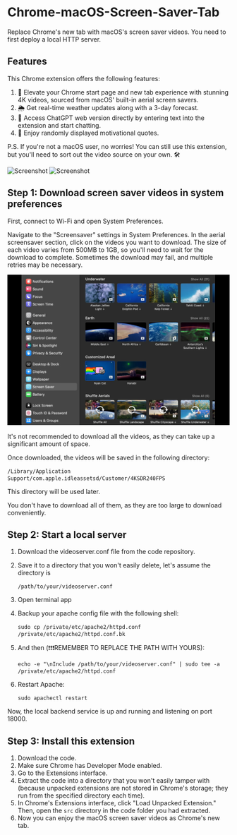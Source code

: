 # Chrome-macOS-Screen-Saver-Tab

Replace Chrome's new tab with macOS's screen saver videos. You need to first deploy a local HTTP server.

## Features

This Chrome extension offers the following features:

1. 🎥 Elevate your Chrome start page and new tab experience with stunning 4K videos, sourced from macOS' built-in aerial screen savers.
2. 🌦️ Get real-time weather updates along with a 3-day forecast.
3. 💬 Access ChatGPT web version directly by entering text into the extension and start chatting.
4. 🌟 Enjoy randomly displayed motivational quotes.

P.S. If you're not a macOS user, no worries! You can still use this extension, but you'll need to sort out the video source on your own. 🛠️

![Screenshot](screenshot.png)
![Screenshot](screenshot.gif)

## Step 1: Download screen saver videos in system preferences

First, connect to Wi-Fi and open System Preferences.

Navigate to the "Screensaver" settings in System Preferences. In the aerial screensaver section, click on the videos you want to download. The size of each video varies from 500MB to 1GB, so you'll need to wait for the download to complete. Sometimes the download may fail, and multiple retries may be necessary.

![Screenshot](systempreferrence.jpg)

It's not recommended to download all the videos, as they can take up a significant amount of space.

Once downloaded, the videos will be saved in the following directory:

```shell
/Library/Application Support/com.apple.idleassetsd/Customer/4KSDR240FPS
```

This directory will be used later.

You don't have to download all of them, as they are too large to download conveniently.

## Step 2: Start a local server

1. Download the videoserver.conf file from the code repository.
2. Save it to a directory that you won't easily delete, let's assume the directory is

    ```shell
    /path/to/your/videoserver.conf
    ```

3. Open terminal app
4. Backup your apache config file with the following shell:

    ```shell
    sudo cp /private/etc/apache2/httpd.conf /private/etc/apache2/httpd.conf.bk
    ```

5. And then (❗️❗️❗️REMEMBER TO REPLACE THE PATH WITH YOURS):

    ```shell
    echo -e "\nInclude /path/to/your/videoserver.conf" | sudo tee -a /private/etc/apache2/httpd.conf
    ```

6. Restart Apache:

    ```shell
    sudo apachectl restart
    ```

Now, the local backend service is up and running and listening on port 18000.

## Step 3: Install this extension

1. Download the code.
2. Make sure Chrome has Developer Mode enabled.
3. Go to the Extensions interface.
4. Extract the code into a directory that you won't easily tamper with (because unpacked extensions are not stored in Chrome's storage; they run from the specified directory each time).
5. In Chrome's Extensions interface, click "Load Unpacked Extension." Then, open the `src`  directory in the code folder you had extracted.
6. Now you can enjoy the macOS screen saver videos as Chrome's new tab.
